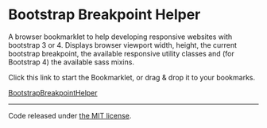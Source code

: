 Bootstrap Breakpoint Helper
========

A browser bookmarklet to help developing responsive websites with bootstrap 3 or 4.
Displays browser viewport width, height, the current bootstrap breakpoint, the available responsive utility classes and (for Bootstrap 4) the available sass mixins.

Click this link to start the Bookmarklet, or drag & drop it to your bookmarks.

<a href="javascript:(function(){if(window.BBHBookmarklet!==undefined){BBHBookmarklet();}else{document.body.appendChild(document.createElement('script')).src='../dist/bootstrap-breakpoint-helper.js';}})();">BootstrapBreakpointHelper</a>


----

Code released under [the MIT license](https://github.com/ashleydw/lightbox/blob/master/LICENSE).
